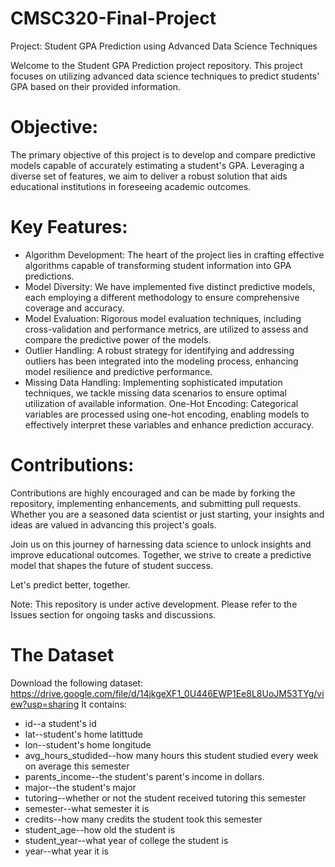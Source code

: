 # CMSC320-Final-Project


Project: Student GPA Prediction using Advanced Data Science Techniques

Welcome to the Student GPA Prediction project repository. This project focuses on utilizing advanced data science techniques to predict students' GPA based on their provided information.

# Objective:
The primary objective of this project is to develop and compare predictive models capable of accurately estimating a student's GPA. Leveraging a diverse set of features, we aim to deliver a robust solution that aids educational institutions in foreseeing academic outcomes.

# Key Features:

* Algorithm Development: The heart of the project lies in crafting effective algorithms capable of transforming student information into GPA predictions.
* Model Diversity: We have implemented five distinct predictive models, each employing a different methodology to ensure comprehensive coverage and accuracy.
* Model Evaluation: Rigorous model evaluation techniques, including cross-validation and performance metrics, are utilized to assess and compare the predictive power of the models.
* Outlier Handling: A robust strategy for identifying and addressing outliers has been integrated into the modeling process, enhancing model resilience and predictive performance.
* Missing Data Handling: Implementing sophisticated imputation techniques, we tackle missing data scenarios to ensure optimal utilization of available information.
One-Hot Encoding: Categorical variables are processed using one-hot encoding, enabling models to effectively interpret these variables and enhance prediction accuracy.

# Contributions:
Contributions are highly encouraged and can be made by forking the repository, implementing enhancements, and submitting pull requests. Whether you are a seasoned data scientist or just starting, your insights and ideas are valued in advancing this project's goals.

Join us on this journey of harnessing data science to unlock insights and improve educational outcomes. Together, we strive to create a predictive model that shapes the future of student success.

Let's predict better, together.

Note: This repository is under active development. Please refer to the Issues section for ongoing tasks and discussions.
# The Dataset
Download the following dataset: https://drive.google.com/file/d/14jkgeXF1_0U446EWP1Ee8L8UoJM53TYg/view?usp=sharing
 It contains:

*   id--a student's id
*   lat--student's home latittude
*   lon--student's home longitude
*   avg_hours_studided--how many hours this student studied every week on average this semester
*   parents_income--the student's parent's income in dollars.
*   major--the student's major
*   tutoring--whether or not the student received tutoring this semester
*   semester--what semester it is
*   credits--how many credits the student took this semester
*   student_age--how old the student is
*   student_year--what year of college the student is
*   year--what year it is




